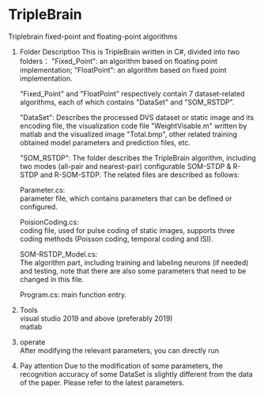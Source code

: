 # TripleBrain
Triplebrain fixed-point and floating-point algorithms


1. Folder Description
This is TripleBrain written in C#, divided into two folders：
"Fixed_Point": an algorithm based on floating point implementation;
"FloatPoint":   an algorithm based on fixed point implementation.

   "Fixed_Point" and "FloatPoint" respectively contain 7 dataset-related algorithms, each of which contains "DataSet" and "SOM_RSTDP".

   "DataSet": Describes the processed DVS dataset or static image and its encoding file, the visualization code file "WeightVisable.m" written by matlab and the    visualized image "Total.bmp", other related training obtained model parameters and prediction files, etc.

   "SOM_RSTDP": The folder describes the TripleBrain algorithm, including two modes (all-pair and nearest-pair) configurable SOM-STDP & R-STDP and R-SOM-STDP. The  related files are described as follows:

   Parameter.cs:  
   parameter file, which contains parameters that can be defined or configured.
   
   PoisionCoding.cs:  
   coding file, used for pulse coding of static images, supports three coding methods (Poisson coding, temporal coding and ISI).
   
   SOM-RSTDP_Model.cs:                                                                                                                                                
   The algorithm part, including training and labeling neurons (if needed) and testing, note that there are also some parameters that need to be changed in this file. 
 
   Program.cs: 
   main function entry.

2. Tools                                                                                                                         
   visual studio 2019 and above (preferably 2019)                                                                                                                       
   matlab

3. operate  
After modifying the relevant parameters, you can directly run


4. Pay attention
Due to the modification of some parameters, the recognition accuracy of some DataSet is slightly different from the data of the paper. Please refer to the latest parameters.
